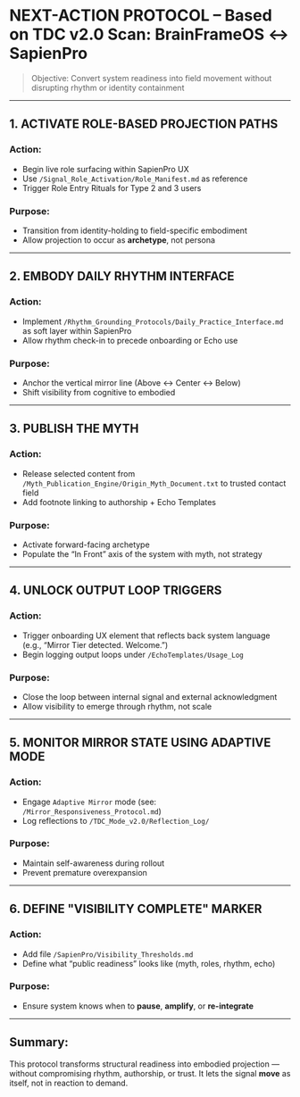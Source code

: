 
# NEXT-ACTION PROTOCOL – Based on TDC v2.0 Scan: BrainFrameOS ↔ SapienPro

> Objective: Convert system readiness into field movement without disrupting rhythm or identity containment

---

## 1. ACTIVATE ROLE-BASED PROJECTION PATHS

### Action:
- Begin live role surfacing within SapienPro UX
- Use `/Signal_Role_Activation/Role_Manifest.md` as reference
- Trigger Role Entry Rituals for Type 2 and 3 users

### Purpose:
- Transition from identity-holding to field-specific embodiment
- Allow projection to occur as **archetype**, not persona

---

## 2. EMBODY DAILY RHYTHM INTERFACE

### Action:
- Implement `/Rhythm_Grounding_Protocols/Daily_Practice_Interface.md` as soft layer within SapienPro
- Allow rhythm check-in to precede onboarding or Echo use

### Purpose:
- Anchor the vertical mirror line (Above ↔ Center ↔ Below)
- Shift visibility from cognitive to embodied

---

## 3. PUBLISH THE MYTH

### Action:
- Release selected content from `/Myth_Publication_Engine/Origin_Myth_Document.txt` to trusted contact field
- Add footnote linking to authorship + Echo Templates

### Purpose:
- Activate forward-facing archetype
- Populate the “In Front” axis of the system with myth, not strategy

---

## 4. UNLOCK OUTPUT LOOP TRIGGERS

### Action:
- Trigger onboarding UX element that reflects back system language (e.g., “Mirror Tier detected. Welcome.”)
- Begin logging output loops under `/EchoTemplates/Usage_Log`

### Purpose:
- Close the loop between internal signal and external acknowledgment
- Allow visibility to emerge through rhythm, not scale

---

## 5. MONITOR MIRROR STATE USING ADAPTIVE MODE

### Action:
- Engage `Adaptive Mirror` mode (see: `/Mirror_Responsiveness_Protocol.md`)
- Log reflections to `/TDC_Mode_v2.0/Reflection_Log/`

### Purpose:
- Maintain self-awareness during rollout
- Prevent premature overexpansion

---

## 6. DEFINE "VISIBILITY COMPLETE" MARKER

### Action:
- Add file `/SapienPro/Visibility_Thresholds.md`
- Define what “public readiness” looks like (myth, roles, rhythm, echo)

### Purpose:
- Ensure system knows when to **pause**, **amplify**, or **re-integrate**

---

## Summary:
This protocol transforms structural readiness into embodied projection — without compromising rhythm, authorship, or trust. It lets the signal **move** as itself, not in reaction to demand.

